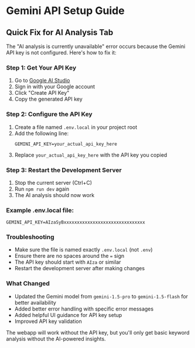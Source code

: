 # Gemini API Setup Guide

## Quick Fix for AI Analysis Tab

The "AI analysis is currently unavailable" error occurs because the Gemini API key is not configured. Here's how to fix it:

### Step 1: Get Your API Key
1. Go to [Google AI Studio](https://aistudio.google.com/app/apikey)
2. Sign in with your Google account
3. Click "Create API Key"
4. Copy the generated API key

### Step 2: Configure the API Key
1. Create a file named `.env.local` in your project root
2. Add the following line:
   ```
   GEMINI_API_KEY=your_actual_api_key_here
   ```
3. Replace `your_actual_api_key_here` with the API key you copied

### Step 3: Restart the Development Server
1. Stop the current server (Ctrl+C)
2. Run `npm run dev` again
3. The AI analysis should now work

### Example .env.local file:
```
GEMINI_API_KEY=AIzaSyBxxxxxxxxxxxxxxxxxxxxxxxxxxxxxxx
```

### Troubleshooting
- Make sure the file is named exactly `.env.local` (not `.env`)
- Ensure there are no spaces around the `=` sign
- The API key should start with `AIza` or similar
- Restart the development server after making changes

### What Changed
- Updated the Gemini model from `gemini-1.5-pro` to `gemini-1.5-flash` for better availability
- Added better error handling with specific error messages
- Added helpful UI guidance for API key setup
- Improved API key validation

The webapp will work without the API key, but you'll only get basic keyword analysis without the AI-powered insights.
